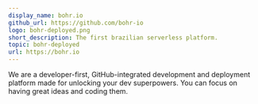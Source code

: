 ```yaml
---
display_name: bohr.io
github_url: https://github.com/bohr-io
logo: bohr-deployed.png
short_description: The first brazilian serverless platform.
topic: bohr-deployed
url: https://bohr.io
---
```

We are a developer-first, GitHub-integrated development and deployment platform made for unlocking your dev superpowers. You can focus on having great ideas and coding them.